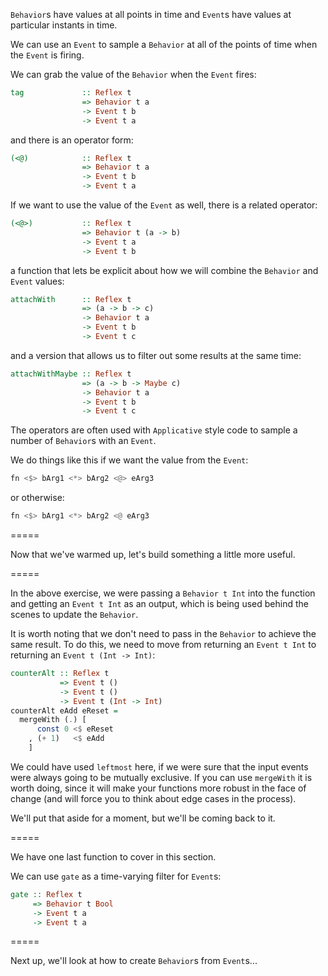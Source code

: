 `Behavior`s have values at all points in time and `Event`s have values at particular instants in time.

We can use an `Event` to sample a `Behavior` at all of the points of time when the `Event` is firing.

We can grab the value of the `Behavior` when the `Event` fires:
```haskell
tag             :: Reflex t 
                => Behavior t a 
                -> Event t b 
                -> Event t a
```
and there is an operator form:
```haskell
(<@)            :: Reflex t 
                => Behavior t a 
                -> Event t b 
                -> Event t a
```

If we want to use the value of the `Event` as well, there is a related operator:
```haskell
(<@>)           :: Reflex t 
                => Behavior t (a -> b) 
                -> Event t a 
                -> Event t b
```
a function that lets be explicit about how we will combine the `Behavior` and `Event` values:
```haskell
attachWith      :: Reflex t 
                => (a -> b -> c) 
                -> Behavior t a 
                -> Event t b 
                -> Event t c
```
and a version that allows us to filter out some results at the same time:
```haskell
attachWithMaybe :: Reflex t 
                => (a -> b -> Maybe c) 
                -> Behavior t a 
                -> Event t b 
                -> Event t c
```

The operators are often used with `Applicative` style code to sample a number of `Behavior`s with an `Event`.

We do things like this if we want the value from the `Event`:
```haskell
fn <$> bArg1 <*> bArg2 <@> eArg3
```
or otherwise:
```haskell
fn <$> bArg1 <*> bArg2 <@ eArg3
```

=====

Now that we've warmed up, let's build something a little more useful.

=====

In the above exercise, we were passing a `Behavior t Int` into the function and getting an `Event t Int` as an output, which is being used behind the scenes to update the `Behavior`.

It is worth noting that we don't need to pass in the `Behavior` to achieve the same result.
To do this, we need to move from returning an `Event t Int` to returning an `Event t (Int -> Int)`:

```haskell
counterAlt :: Reflex t
           => Event t ()
           -> Event t ()
           -> Event t (Int -> Int)
counterAlt eAdd eReset =
  mergeWith (.) [
      const 0 <$ eReset
    , (+ 1)   <$ eAdd
    ]
```

We could have used `leftmost` here, if we were sure that the input events were always going to be mutually exclusive.
If you can use `mergeWith` it is worth doing, since it will make your functions more robust in the face of change (and will force you to think about edge cases in the process).

We'll put that aside for a moment, but we'll be coming back to it.

=====

We have one last function to cover in this section.

We can use `gate` as a time-varying filter for `Event`s:
```haskell
gate :: Reflex t 
     => Behavior t Bool 
     -> Event t a 
     -> Event t a
```

=====

Next up, we'll look at how to create `Behavior`s from `Event`s...
